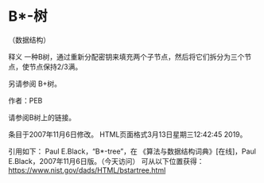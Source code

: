 # B*-树


（数据结构）



释义
一种B树，通过重新分配密钥来填充两个子节点，然后将它们拆分为三个节点，使节点保持2/3满。



另请参阅
B+树。


作者：PEB


请参阅B树上的链接。








条目于2007年11月6日修改。
HTML页面格式3月13日星期三12:42:45 2019。



引用如下：
Paul E.Black，“B*-tree”，在
《算法与数据结构词典》[在线]，Paul E.Black，2007年11月6日版。（今天访问）
可从以下位置获得：https://www.nist.gov/dads/HTML/bstartree.html